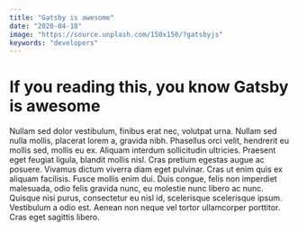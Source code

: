 ```yaml
---
title: "Gatsby is awesome"
date: "2020-04-18"
image: "https://source.unplash.com/150x150/?gatsbyjs"
keywords: "developers"
---
```


# If you reading this, you know Gatsby is awesome

Nullam sed dolor vestibulum, finibus erat nec, volutpat urna. Nullam sed nulla mollis, placerat lorem a, gravida nibh. Phasellus orci velit, hendrerit eu mollis sed, mollis eu ex. Aliquam interdum sollicitudin ultricies. Praesent eget feugiat ligula, blandit mollis nisl. Cras pretium egestas augue ac posuere. Vivamus dictum viverra diam eget pulvinar. Cras ut enim quis ex aliquam facilisis. Fusce mollis enim dui. Duis congue, felis non imperdiet malesuada, odio felis gravida nunc, eu molestie nunc libero ac nunc. Quisque nisi purus, consectetur eu nisl id, scelerisque scelerisque ipsum. Vestibulum a odio est. Aenean non neque vel tortor ullamcorper porttitor. Cras eget sagittis libero.